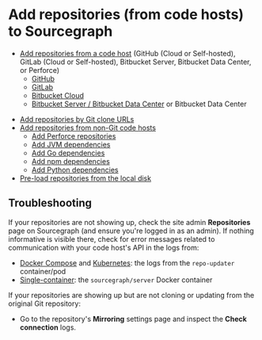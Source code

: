# Add repositories (from code hosts) to Sourcegraph

- [Add repositories from a code host](../external_service/index.md) (GitHub (Cloud or Self-hosted), GitLab (Cloud or Self-hosted), Bitbucket Server, Bitbucket Data Center, or Perforce)
  - [GitHub](../external_service/github.md)
  - [GitLab](../external_service/gitlab.md)
  - [Bitbucket Cloud](../external_service/bitbucket_cloud.md)
  - [Bitbucket Server / Bitbucket Data Center](../external_service/bitbucket_server.md) or Bitbucket Data Center
<!--    - [Phabricator](../external_service/phabricator.md) -->
<!--   - [Gitolite](../external_service/gitolite.md) -->
<!--    - [AWS CodeCommit](../external_service/aws_codecommit.md) -->
- [Add repositories by Git clone URLs](../external_service/other.md)
- [Add repositories from non-Git code hosts](../external_service/non-git.md)
  - [Add Perforce repositories](perforce.md)
  - [Add JVM dependencies](../external_service/jvm.md)
  - [Add Go dependencies](../external_service/go.md)
  - [Add npm dependencies](../external_service/npm.md)
  - [Add Python dependencies](../external_service/python.md)
- [Pre-load repositories from the local disk](pre_load_from_local_disk.md)

## Troubleshooting

If your repositories are not showing up, check the site admin **Repositories** page on Sourcegraph (and ensure you're logged in as an admin).
If nothing informative is visible there, check for error messages related to communication with your code host's API in the logs from:

- [Docker Compose](../deploy/docker-compose/index.md) and [Kubernetes](../deploy/kubernetes/index.md): the logs from the `repo-updater` container/pod
- [Single-container](../deploy/docker-single-container/index.md): the `sourcegraph/server` Docker container

If your repositories are showing up but are not cloning or updating from the original Git repository:

- Go to the repository's **Mirroring** settings page and inspect the **Check connection** logs.
